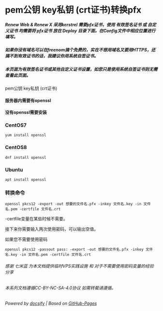 # pem公钥 key私钥 (crt证书)转换pfx

##### Renew Web & Renew X 采用kerstrel 需要pfx证书，使用 有效签名证书 或 自定义证书 均需要将 pfx证书 放在 Deploy 目录下面。在Config文件中相应位置进行填写。

##### 如果你没有域名可以在freenom搞个免费的，实在不想用域名又要用HTTPS，还搞不到有效证书的话，我建议你用系统自签证书。

##### 本页面为有效签名证书或其他自定义证书设置，如您只是使用系统自签证书则无需查看此页面。

pem公钥 key私钥 (crt证书)

#### 服务器内需要有openssl

#### 没有openssl需要安装

### CentOS7
~~~
yum install openssl
~~~

### CentOS8 
~~~
dnf install openssl
~~~

### Ubuntu 
~~~
apt install openssl
~~~
### 转换命令
~~~
openssl pkcs12 -export -out 想要的文件名.pfx -inkey 文件名.key -in 文件名.pem -certfile 文件名.crt
~~~
-certfile变量在某些时候不需要。

接下来你需要输入两次使用密码，可以输出空值。

如果您不需要使用密码
~~~
openssl pkcs12 -passout pass: -export -out 想要的文件名.pfx -inkey 文件名.key -in 文件名.pem -certfile 文件名.crt
~~~


###### 感谢 七米蓝 为本文档提供临时VPS实践设施 和 对于不需要使用密码变量的经验分享

###### 本系列文档遵循CC-BY-NC-SA-4.0协议 如需转载请遵循。

###### Powered by [docsify](https://docsify.js.org/#/zh-cn/) | Based on [GitHub-Pages](https://github.com/leeskyler-top/Microsoft365-E5Developer-Renew-Web-Docs/)
